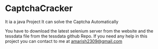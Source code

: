# CaptchaCracker
It ia a java Project 
It can solve the Captcha Automatically

You have to download the latest  selenium server  from the website and the tessdata file from the tessdata github Repo.
If you need any help in this project you can contact to me at amarish2309@gmail.com

